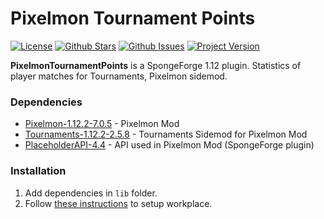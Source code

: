 Pixelmon Tournament Points
============

[![License](https://img.shields.io/github/license/nerlied/PixelmonTournamentPoints.svg?color=brightgreen&style=for-the-badge)](/LICENSE) 
[![Github Stars](https://img.shields.io/github/stars/nerlied/PixelmonTournamentPoints.svg?color=DeepSkyBlue&style=for-the-badge)](https://github.com/nerlied/PixelmonTournamentPoints/stargazers) 
[![Github Issues](https://img.shields.io/github/issues/nerlied/PixelmonTournamentPoints.svg?color=Crimson&style=for-the-badge)](https://github.com/nerlied/PixelmonTournamentPoints/issues) 
[![Project Version](https://img.shields.io/badge/version-1.0.0-Orange.svg?style=for-the-badge)](https://github.com/nerlied/PixelmonTournamentPoints)

**PixelmonTournamentPoints** is a SpongeForge 1.12 plugin. Statistics of player matches for Tournaments, Pixelmon sidemod.

### Dependencies

* [Pixelmon-1.12.2-7.0.5](https://reforged.gg/) - Pixelmon Mod
* [Tournaments-1.12.2-2.5.8](https://pixelmonmod.com/downloads.php) - Tournaments Sidemod for Pixelmon Mod
* [PlaceholderAPI-4.4](https://ore.spongepowered.org/rojo8399/PlaceholderAPI) - API used in Pixelmon Mod (SpongeForge plugin)

### Installation

1. Add dependencies in ```lib``` folder.
1. Follow [these instructions](https://mcforge.readthedocs.io/en/latest/gettingstarted/) to setup workplace.
